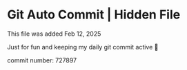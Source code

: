 # Git Auto Commit | Hidden File

This file was added Feb 12, 2025

Just for fun and keeping my daily git commit active 🤪

commit number: 727897
